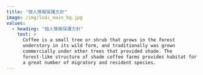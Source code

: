 ```yaml
---
title: "個人情報保護方針"
image: /img/lodi_main_bg.jpg
values:
  - heading: "個人情報保護方針"
    text: >
      Coffee is a small tree or shrub that grows in the forest
      understory in its wild form, and traditionally was grown
      commercially under other trees that provided shade. The
      forest-like structure of shade coffee farms provides habitat for
      a great number of migratory and resident species.
---
```

